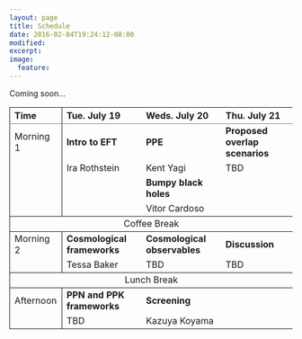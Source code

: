 ```yaml
---
layout: page
title: Schedule
date: 2016-02-04T19:24:12-08:00
modified:
excerpt:
image:
  feature:
---
```


Coming soon...

<!--
|---
| Time | Tue. July 19 | Weds. July 20 | Thu. July 21
|:-|:-|:-|:-
| Morning 1 | **Intro to EFT**  | **PPE**               | **Proposed overlap scenarios**
|           | Ira Rothstein     | Kent Yagi             | TBD
|           |                   | **Bumpy black holes** |
|           |                   | Vitor Cardoso         |
|---
| Coffee Break | | |
|---
| Morning 2 | **Cosmological frameworks** | **Cosmological observables** | **Discussion**
|           | Tessa Baker                 | TBD                          | TBD
|---
| Lunch Break
|---
| Afternoon 1 | **PPN and PPK frameworks** | **Screening** |
|             | TBD                        | TBD           |
|===
{: rules="groups"}

-->

<table rules="groups">
  <colgroup>
    <col span="1">
  </colgroup>
  <thead>
    <tr>
      <th style="text-align: left">Time</th>
      <th style="text-align: left">Tue. July 19</th>
      <th style="text-align: left">Weds. July 20</th>
      <th style="text-align: left">Thu. July 21</th>
    </tr>
  </thead>
  <tbody>
    <tr>
      <td style="text-align: left">Morning 1</td>
      <td style="text-align: left"><strong>Intro to EFT</strong></td>
      <td style="text-align: left"><strong>PPE</strong></td>
      <td style="text-align: left"><strong>Proposed overlap scenarios</strong></td>
    </tr>
    <tr>
      <td style="text-align: left"> </td>
      <td style="text-align: left">Ira Rothstein</td>
      <td style="text-align: left">Kent Yagi</td>
      <td style="text-align: left">TBD</td>
    </tr>
    <tr>
      <td style="text-align: left"> </td>
      <td style="text-align: left"> </td>
      <td style="text-align: left"><strong>Bumpy black holes</strong></td>
      <td style="text-align: left"> </td>
    </tr>
    <tr>
      <td style="text-align: left"> </td>
      <td style="text-align: left"> </td>
      <td style="text-align: left">Vitor Cardoso</td>
      <td style="text-align: left"> </td>
    </tr>
  </tbody>
  <tbody>
    <tr>
      <td style="text-align: center" colspan="4">Coffee Break</td>
    </tr>
  </tbody>
  <tbody>
    <tr>
      <td style="text-align: left">Morning 2</td>
      <td style="text-align: left"><strong>Cosmological frameworks</strong></td>
      <td style="text-align: left"><strong>Cosmological observables</strong></td>
      <td style="text-align: left"><strong>Discussion</strong></td>
    </tr>
    <tr>
      <td style="text-align: left"> </td>
      <td style="text-align: left">Tessa Baker</td>
      <td style="text-align: left">TBD</td>
      <td style="text-align: left">TBD</td>
    </tr>
  </tbody>
  <tbody>
    <tr>
      <td style="text-align: center" colspan="4">Lunch Break</td>
    </tr>
  </tbody>
  <tbody>
    <tr>
      <td style="text-align: left">Afternoon</td>
      <td style="text-align: left"><strong>PPN and PPK frameworks</strong></td>
      <td style="text-align: left"><strong>Screening</strong></td>
      <td style="text-align: left"> </td>
    </tr>
    <tr>
      <td style="text-align: left"> </td>
      <td style="text-align: left">TBD</td>
      <td style="text-align: left">Kazuya Koyama</td>
      <td style="text-align: left"> </td>
    </tr>
  </tbody>
</table>
